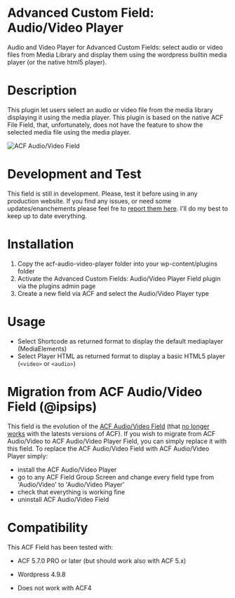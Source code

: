 # Advanced Custom Field: Audio/Video Player
Audio and Video Player for Advanced Custom Fields: select audio or video files from Media Library and display them using the wordpress builtin media player (or the native html5 player). 

# Description
This plugin let users select an audio or video file from the media library displaying it using the media player.
This plugin is based on the native ACF File Field, that, unfortunately, does not have the feature to show the selected media file using the media player.

![ACF Audio/Video Field](https://github.com/ipsips/acf-audio-video/blob/master/acf-audio-video-screencast.gif)

# Development and Test
This field is still in development.
Please, test it before using in any production website.
If you find any issues, or need some updates/enanchements please feel fre to [report them here](https://github.com/virgo79/acf-audio-video-player/issues). I'll do my best to keep up to date everything.

# Installation
1. Copy the acf-audio-video-player folder into your wp-content/plugins folder
2. Activate the Advanced Custom Fields: Audio/Video Player Field plugin via the plugins admin page
3. Create a new field via ACF and select the Audio/Video Player type

# Usage
- Select Shortcode as returned format to display the default mediaplayer (MediaElements)
- Select Player HTML as returned format to display a basic HTML5 player (`<video>` or `<audio>`)

# Migration from ACF Audio/Video Field (@ipsips)
This field is the evolution of the [ACF Audio/Video Field](https://github.com/ipsips/acf-audio-video) (that [no longer works](https://github.com/ipsips/acf-audio-video/issues) with the latests versions of ACF).
If you wish to migrate from ACF Audio/Video to ACF Audio/Video Player Field, you can simply replace it with this field.
To replace the ACF Audio/Video Field with ACF Audio/Video Player simply:
- install the ACF Audio/Video Player
- go to any ACF Field Group Screen and change every field type from 'Audio/Video' to 'Audio/Video Player'
- check that everything is working fine
- uninstall ACF Audio/Video Field

# Compatibility
This ACF Field has been tested with:
- ACF 5.7.0 PRO or later (but should work also with ACF 5.x)
- Wordpress 4.9.8

- Does not work with ACF4

